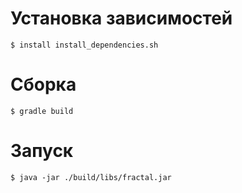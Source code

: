 # Установка зависимостей
    $ install install_dependencies.sh
# Сборка
    $ gradle build
# Запуск
    $ java -jar ./build/libs/fractal.jar
